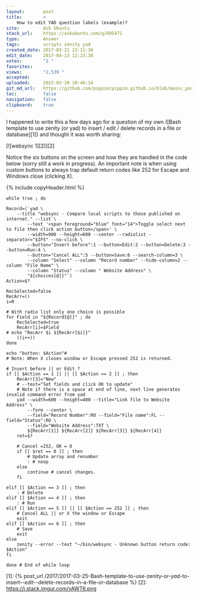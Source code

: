 ```yaml
---
layout:       post
title:        >
    How to edit YAD question labels (example)?
site:         Ask Ubuntu
stack_url:    https://askubuntu.com/q/895471
type:         Answer
tags:         scripts zenity yad
created_date: 2017-03-21 23:11:34
edit_date:    2017-04-13 12:23:38
votes:        "2 "
favorites:    
views:        "2,539 "
accepted:     
uploaded:     2022-03-20 10:46:14
git_md_url:   https://github.com/pippim/pippim.github.io/blob/main/_posts/2017/2017-03-21-How-to-edit-YAD-question-labels-_example__.md
toc:          false
navigation:   false
clipboard:    true
---
```


I happened to write this a few days ago for a question of my own ([Bash template to use zenity (or yad) to insert / edit / delete records in a file or database][1]) and thought it was worth sharing:

[![websync 1][2]][2]

Notice the six buttons on the screen and how they are handled in the code below (sorry still a work in progress). An important note is when using custom buttons to always trap default return codes like 252 for Escape and Windows close (clicking X).

{% include copyHeader.html %}
``` 
while true ; do

Record=(`yad \
	--title "websync - Compare local scripts to those published on internet." --list \
        --text '<span foreground="blue" font="14">Toggle select next to file then click action button</span>' \
        --width=900 --height=600 --center --radiolist -separator="$IFS" --no-click \
        --button="Insert before":1 --button=Edit:2 --button=Delete:3 --button=Run:4 \
        --button="Cancel ALL":5 --button=Save:6 --search-column=3 \
        --column "Select" --column "Record number" --hide-column=2 --column "File Name" \
        --column "Status" --column " Website Address" \
        "${choices[@]}"`)
Action=$?

RecSelected=false
RecArr=()
i=0

# With radio list only one choice is possible
for Field in "${Record[@]}" ; do
    RecSelected=true
    RecArr[i]=$Field
# echo "RecArr $i ${RecArr[$i]}"
    ((i++))
done

echo "button: $Action"# 
# Note: When X closes window or Escape pressed 252 is returned.

# Insert before || or Edit ?
if [[ $Action == 1 ]] || [[ $Action == 2 ]] ; then
    RecArr[3]="New"
    # --text="Set fields and click OK to update" 
    # Note if there is a space at end of line, next line generates invalid command error from yad
    yad --width=600 --height=400 --title="Link file to Website Address" \
        --form --center \
        --field="Record Number":RO --field="File name":FL --field="Status":RO \
        --field="Website Address":TXT \
        ${RecArr[1]} ${RecArr[2]} ${RecArr[3]} ${RecArr[4]}
    ret=$?

    # Cancel =252, OK = 0
    if [[ $ret == 0 ]] ; then
        # Update array and renumber
        : # noop
    else
        continue # cancel changes.
    fi

elif [[ $Action == 3 ]] ; then
    : # Delete
elif [[ $Action == 4 ]] ; then
    : # Run
elif [[ $Action == 5 ]] || [[ $Action == 252 ]] ; then
    # Cancel ALL || or X the window or Escape
    exit
elif [[ $Action == 6 ]] ; then
    # Save
    exit
else
    zenity --error --text "~/bin/websync - Unknown button return code: $Action"
fi

done # End of while loop
```


  [1]: {% post_url /2017/2017-03-25-Bash-template-to-use-zenity-_or-yad_-to-insert-_-edit-_-delete-records-in-a-file-or-database %}
  [2]: https://i.stack.imgur.com/vAWT6.png
